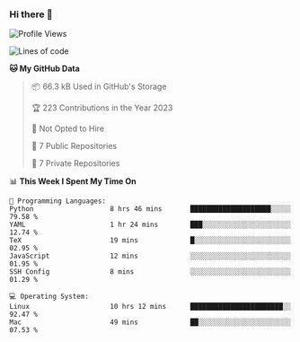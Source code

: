 ### Hi there 👋

<!--
**huayuan4396/huayuan4396** is a ✨ _special_ ✨ repository because its `README.md` (this file) appears on your GitHub profile.

Here are some ideas to get you started:

- 🔭 I’m currently working on ...
- 🌱 I’m currently learning ...
- 👯 I’m looking to collaborate on ...
- 🤔 I’m looking for help with ...
- 💬 Ask me about ...
- 📫 How to reach me: ...
- 😄 Pronouns: ...
- ⚡ Fun fact: ...
-->

<!--START_SECTION:waka-->
![Profile Views](http://img.shields.io/badge/Profile%20Views-0-blue)

![Lines of code](https://img.shields.io/badge/From%20Hello%20World%20I%27ve%20Written-225.1%20thousand%20lines%20of%20code-blue)

**🐱 My GitHub Data** 

> 📦 66.3 kB Used in GitHub's Storage 
 > 
> 🏆 223 Contributions in the Year 2023
 > 
> 🚫 Not Opted to Hire
 > 
> 📜 7 Public Repositories 
 > 
> 🔑 7 Private Repositories 
 > 
📊 **This Week I Spent My Time On** 

```text
💬 Programming Languages: 
Python                   8 hrs 46 mins       ████████████████████░░░░░   79.58 % 
YAML                     1 hr 24 mins        ███░░░░░░░░░░░░░░░░░░░░░░   12.74 % 
TeX                      19 mins             █░░░░░░░░░░░░░░░░░░░░░░░░   02.95 % 
JavaScript               12 mins             ░░░░░░░░░░░░░░░░░░░░░░░░░   01.95 % 
SSH Config               8 mins              ░░░░░░░░░░░░░░░░░░░░░░░░░   01.29 % 

💻 Operating System: 
Linux                    10 hrs 12 mins      ███████████████████████░░   92.47 % 
Mac                      49 mins             ██░░░░░░░░░░░░░░░░░░░░░░░   07.53 % 
```


<!--END_SECTION:waka-->
